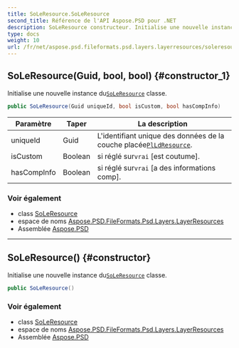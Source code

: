 ```yaml
---
title: SoLeResource.SoLeResource
second_title: Référence de l'API Aspose.PSD pour .NET
description: SoLeResource constructeur. Initialise une nouvelle instance duSoLeResource classe.
type: docs
weight: 10
url: /fr/net/aspose.psd.fileformats.psd.layers.layerresources/soleresource/soleresource/
---
```

## SoLeResource(Guid, bool, bool) {#constructor_1}

Initialise une nouvelle instance du[`SoLeResource`](../) classe.

```csharp
public SoLeResource(Guid uniqueId, bool isCustom, bool hasCompInfo)
```

| Paramètre | Taper | La description |
| --- | --- | --- |
| uniqueId | Guid | L'identifiant unique des données de la couche placée[`PlLdResource`](../../plldresource/). |
| isCustom | Boolean | si réglé sur`vrai` [est coutume]. |
| hasCompInfo | Boolean | si réglé sur`vrai` [a des informations comp]. |

### Voir également

* class [SoLeResource](../)
* espace de noms [Aspose.PSD.FileFormats.Psd.Layers.LayerResources](../../soleresource/)
* Assemblée [Aspose.PSD](../../../)

---

## SoLeResource() {#constructor}

Initialise une nouvelle instance du[`SoLeResource`](../) classe.

```csharp
public SoLeResource()
```

### Voir également

* class [SoLeResource](../)
* espace de noms [Aspose.PSD.FileFormats.Psd.Layers.LayerResources](../../soleresource/)
* Assemblée [Aspose.PSD](../../../)


